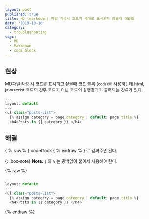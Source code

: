 ```yaml
---
layout: post
published: true
title: MD (markdown) 파일 작성시 코드가 제대로 표시되지 않을때 해결법
date: '2019-10-10'
category:
  - troubleshooting
tags:
  - MD
  - Markdown
  - code block
---
```

## 현상

MD파일 작성 시 코드를 표시하고 싶을때 코드 블록 (``` code ```)을 사용하는데 html, javascript 코드의 경우 코드가 아닌 코드의 실행결과가 출력되는 경우가 있다.

```javascript
---
layout: default
---
<ul class="posts-list">  
  {% assign category = page.category | default: page.title %}
  <h4>Posts in {{ category }} </h4>
```  

## 해결

{ % raw % } codeblock { % endraw % } 로 감싸주면 된다.

{: .box-note}
**Note:** `{` 와 `%` 는 공백없이 붙여서 사용해야 한다.

{% raw %}
```javascript
---
layout: default
---
<ul class="posts-list">  
  {% assign category = page.category | default: page.title %}
  <h4>Posts in {{ category }} </h4>
```
{% endraw %}


